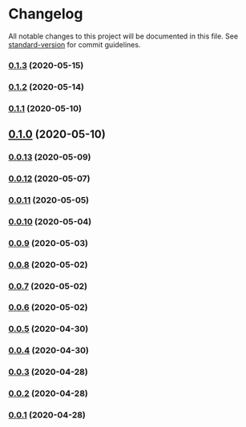 # Changelog

All notable changes to this project will be documented in this file. See [standard-version](https://github.com/conventional-changelog/standard-version) for commit guidelines.

### [0.1.3](https://github.com/sprout2000/gen-icns/compare/v0.1.2...v0.1.3) (2020-05-15)

### [0.1.2](https://github.com/sprout2000/gen-icns/compare/v0.1.1...v0.1.2) (2020-05-14)

### [0.1.1](https://github.com/sprout2000/gen-icns/compare/v0.1.0...v0.1.1) (2020-05-10)

## [0.1.0](https://github.com/sprout2000/gen-icns/compare/v0.0.13...v0.1.0) (2020-05-10)

### [0.0.13](https://github.com/sprout2000/gen-icns/compare/v0.0.12...v0.0.13) (2020-05-09)

### [0.0.12](https://github.com/sprout2000/gen-icns/compare/v0.0.11...v0.0.12) (2020-05-07)

### [0.0.11](https://github.com/sprout2000/gen-icns/compare/v0.0.10...v0.0.11) (2020-05-05)

### [0.0.10](https://github.com/sprout2000/gen-icns/compare/v0.0.9...v0.0.10) (2020-05-04)

### [0.0.9](https://github.com/sprout2000/gen-icns/compare/v0.0.8...v0.0.9) (2020-05-03)

### [0.0.8](https://github.com/sprout2000/gen-icns/compare/v0.0.7...v0.0.8) (2020-05-02)

### [0.0.7](https://github.com/sprout2000/gen-icns/compare/v0.0.6...v0.0.7) (2020-05-02)

### [0.0.6](https://github.com/sprout2000/gen-icns/compare/v0.0.5...v0.0.6) (2020-05-02)

### [0.0.5](https://github.com/sprout2000/gen-icns/compare/v0.0.4...v0.0.5) (2020-04-30)

### [0.0.4](https://github.com/sprout2000/gen-icns/compare/v0.0.3...v0.0.4) (2020-04-30)

### [0.0.3](https://github.com/sprout2000/gen-icns/compare/v0.0.2...v0.0.3) (2020-04-28)

### [0.0.2](https://github.com/sprout2000/gen-icns/compare/v0.0.1...v0.0.2) (2020-04-28)

### [0.0.1](https://github.com/sprout2000/gen-icns/compare/v0.0.0...v0.0.1) (2020-04-28)
